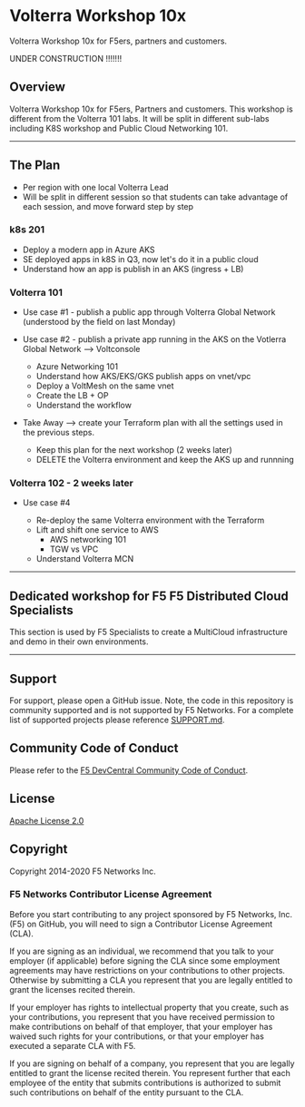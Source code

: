 # Volterra Workshop 10x
Volterra Workshop 10x for F5ers, partners and customers.

UNDER CONSTRUCTION !!!!!!!

## Overview
Volterra Workshop 10x for F5ers, Partners and customers. This workshop is different from the Volterra 101 labs. It will be split in different sub-labs including K8S workshop and Public Cloud Networking 101.

---

## The Plan

* Per region with one local Volterra Lead
* Will be split in different session so that students can take advantage of each session, and move forward step by step

### k8s 201

* Deploy a modern app in Azure AKS
* SE deployed apps in k8S in Q3, now let's do it in a public cloud
* Understand how an app is publish in an AKS (ingress + LB)

### Volterra 101

* Use case #1 - publish a public app through Volterra Global Network (understood by the field on last Monday)
* Use case #2 - publish a private app running in the AKS on the Votlerra Global Network --> Voltconsole
  
  * Azure Networking 101
  * Understand how AKS/EKS/GKS publish apps on vnet/vpc
  * Deploy a VoltMesh on the same vnet
  * Create the LB + OP
  * Understand the workflow

* Take Away --> create your Terraform plan with all the settings used in the previous steps.

  * Keep this plan for the next workshop (2 weeks later)
  * DELETE the Volterra environment and keep the AKS up and runnning

### Volterra 102 - 2 weeks later

* Use case #4

  * Re-deploy the same Volterra environment with the Terraform
  * Lift and shift one service to AWS
    * AWS networking 101
    * TGW vs VPC
  * Understand Volterra MCN

---

## Dedicated workshop for F5 F5 Distributed Cloud Specialists

This section is used by F5 Specialists to create a MultiCloud infrastructure and demo in their own environments.

---

## Support
For support, please open a GitHub issue.  Note, the code in this repository is community supported and is not supported by F5 Networks.  For a complete list of supported projects please reference [SUPPORT.md](SUPPORT.md).

## Community Code of Conduct
Please refer to the [F5 DevCentral Community Code of Conduct](code_of_conduct.md).

## License
[Apache License 2.0](LICENSE)

## Copyright
Copyright 2014-2020 F5 Networks Inc.


### F5 Networks Contributor License Agreement

Before you start contributing to any project sponsored by F5 Networks, Inc. (F5) on GitHub, you will need to sign a Contributor License Agreement (CLA).

If you are signing as an individual, we recommend that you talk to your employer (if applicable) before signing the CLA since some employment agreements may have restrictions on your contributions to other projects.
Otherwise by submitting a CLA you represent that you are legally entitled to grant the licenses recited therein.

If your employer has rights to intellectual property that you create, such as your contributions, you represent that you have received permission to make contributions on behalf of that employer, that your employer has waived such rights for your contributions, or that your employer has executed a separate CLA with F5.

If you are signing on behalf of a company, you represent that you are legally entitled to grant the license recited therein.
You represent further that each employee of the entity that submits contributions is authorized to submit such contributions on behalf of the entity pursuant to the CLA.